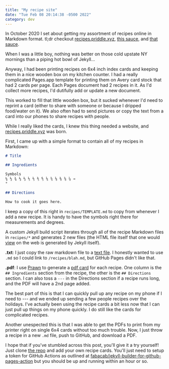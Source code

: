 ```yaml
---
title: "My recipe site"
date: "Tue Feb 08 20:14:38 -0500 2022"
category: dev
---
```


In October 2020 I set about getting my assortment of recipes online in
Markdown format. tl;dr checkout [recipes.priddle.xyz][1], [this sauce][2], and
[that sauce][3].

When I was a little boy, nothing was better on those cold upstate NY mornings
than a piping hot bowl of Jekyll...

Anyway, I had been printing recipes on 6x4 inch index cards and keeping them
in a nice wooden box on my kitchen counter. I had a really complicated
Pages.app template for printing them on Avery card stock that had 2 cards per
page. Each Pages document had 2 recipes in it. As I'd collect more recipes,
I'd dutifully add or update a new document.

This worked to fill that little wooden box, but it sucked whenever I'd need to
reprint a card (either to share with someone or because I dripped food/water
on it). We also often had to send pictures or copy the text from a card into
our phones to share recipes with people.

While I really liked the cards, I knew this thing needed a website, and
[recipes.priddle.xyz][1] was born.

First, I came up with a simple format to contain all of my recipes in
Markdown:

```md
# Title

## Ingredients

Symbols
¼ ½ ¾ ⅓ ⅔ ⅕ ⅖ ⅗ ⅘ ⅙ ⅚ ⅛ ⅜ ⅝ ⅞ →
°

## Directions

How to cook it goes here.
```

I keep a copy of this right in `recipes/TEMPLATE.md` to copy from whenever I
add a new recipe. It is handy to have the symbols right there for
measurements and degrees.

A custom Jekyll build script iterates through all of the recipe Markdown files
in `recipes/*` and generates 2 new files (the HTML file itself that one would
[view][3] on the web is generated by Jekyll itself).

**.txt**: I just copy the raw markdown file to a [text file][5]. I honestly
wanted to use `.md` so I could link to `/recipes/blah.md`, but GitHub Pages
didn't like that.

**.pdf**: I use [Prawn][6] to generate a [pdf card][4] for each recipe. One
column is the `## Ingredients` section from the recipe, the other is the `##
Directions` section. I can also toss a `---` in the Directions section if a
recipe runs long, and the PDF will have a 2nd page added.

The best part of this is that I can quickly pull up any recipe on my phone if
I need to --- and we ended up sending a few people recipes over the holidays.
I've actually been using the recipe cards a bit less now that I can just pull
up things on my phone quickly. I do still like the cards for complicated
recipes.

Another unespected this is that I was able to get the PDFs to print from
my printer right on single 6x4 cards without too much trouble. Now, I just
throw a recipe in a new `.md` file, push to GitHub, and download a PDF.

I hope that if you've stumbled across this post, you'll give it a try
yourself! Just clone [the repo][2] and add your own recipe cards. You'll just
need to setup a token for GitHub Actions as outlined at
[fabacab/jekyll-builder-for-github-pages-action][7] but you should be up and
running within an hour or so.

[1]: https://recipes.priddle.xyz
[2]: https://github.com/itspriddle/recipes.priddle.xyz
[3]: https://recipes.priddle.xyz/recipes/Vincenzos%20Marinara%20Sauce.html
[4]: https://recipes.priddle.xyz/recipes/Vincenzos%20Marinara%20Sauce.pdf
[5]: https://recipes.priddle.xyz/recipes/Vincenzos%20Marinara%20Sauce.txt
[6]: https://github.com/prawnpdf/prawn
[7]: https://github.com/fabacab/jekyll-builder-for-github-pages-action
